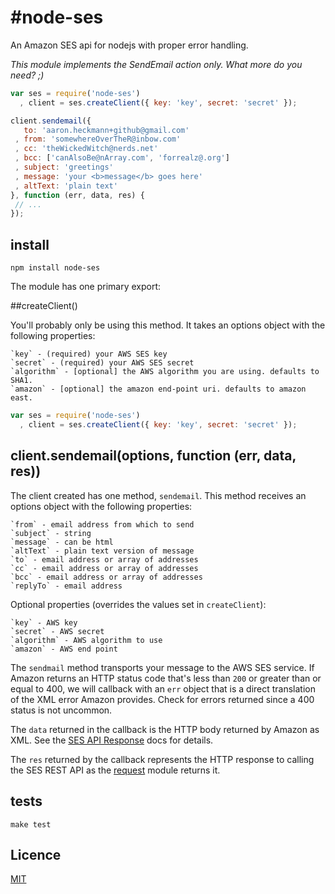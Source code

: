#node-ses
==========

An Amazon SES api for nodejs with proper error handling.

_This module implements the SendEmail action only. What more do you need? ;)_

```js
var ses = require('node-ses')
  , client = ses.createClient({ key: 'key', secret: 'secret' });

client.sendemail({
   to: 'aaron.heckmann+github@gmail.com'
 , from: 'somewhereOverTheR@inbow.com'
 , cc: 'theWickedWitch@nerds.net'
 , bcc: ['canAlsoBe@nArray.com', 'forrealz@.org']
 , subject: 'greetings'
 , message: 'your <b>message</b> goes here'
 , altText: 'plain text'
}, function (err, data, res) {
 // ...
});
```

## install

`npm install node-ses`

The module has one primary export:

##createClient()

You'll probably only be using this method. It takes an options object with the following properties:

    `key` - (required) your AWS SES key
    `secret` - (required) your AWS SES secret
    `algorithm` - [optional] the AWS algorithm you are using. defaults to SHA1.
    `amazon` - [optional] the amazon end-point uri. defaults to amazon east.

```js
var ses = require('node-ses')
  , client = ses.createClient({ key: 'key', secret: 'secret' });
```

## client.sendemail(options, function (err, data, res))

The client created has one method, `sendemail`. This method receives an options object with the following properties:

    `from` - email address from which to send
    `subject` - string
    `message` - can be html
    `altText` - plain text version of message
    `to` - email address or array of addresses
    `cc` - email address or array of addresses
    `bcc` - email address or array of addresses
    `replyTo` - email address

Optional properties (overrides the values set in `createClient`):

    `key` - AWS key
    `secret` - AWS secret
    `algorithm` - AWS algorithm to use
    `amazon` - AWS end point

The `sendmail` method transports your message to the AWS SES service. If Amazon
returns an HTTP status code that's less than `200` or greater than or equal to
400, we will callback with an `err` object that is a direct translation of the XML error Amazon provides.
Check for errors returned since a 400 status is not uncommon.

The `data` returned in the callback is the HTTP body returned by Amazon as XML.
See the [SES API Response](http://docs.aws.amazon.com/ses/latest/DeveloperGuide/query-interface-responses.html) docs for details.

The `res` returned by the callback represents the HTTP response to calling the SES REST API as the [request](https://www.npmjs.org/package/request) module returns it.

## tests

`make test`

## Licence

[MIT](https://github.com/aheckmann/node-ses/blob/master/LICENSE)
